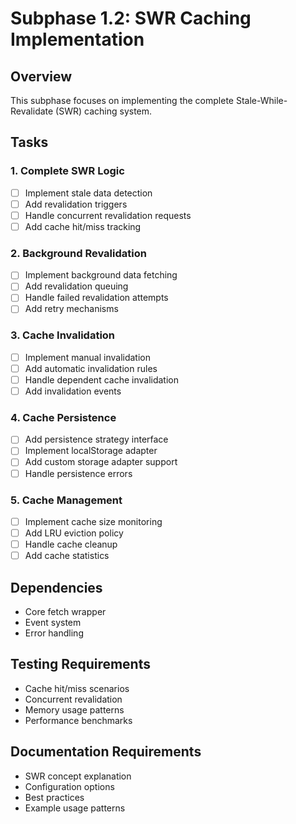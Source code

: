# Subphase 1.2: SWR Caching Implementation

## Overview
This subphase focuses on implementing the complete Stale-While-Revalidate (SWR) caching system.

## Tasks

### 1. Complete SWR Logic
- [ ] Implement stale data detection
- [ ] Add revalidation triggers
- [ ] Handle concurrent revalidation requests
- [ ] Add cache hit/miss tracking

### 2. Background Revalidation
- [ ] Implement background data fetching
- [ ] Add revalidation queuing
- [ ] Handle failed revalidation attempts
- [ ] Add retry mechanisms

### 3. Cache Invalidation
- [ ] Implement manual invalidation
- [ ] Add automatic invalidation rules
- [ ] Handle dependent cache invalidation
- [ ] Add invalidation events

### 4. Cache Persistence
- [ ] Add persistence strategy interface
- [ ] Implement localStorage adapter
- [ ] Add custom storage adapter support
- [ ] Handle persistence errors

### 5. Cache Management
- [ ] Implement cache size monitoring
- [ ] Add LRU eviction policy
- [ ] Handle cache cleanup
- [ ] Add cache statistics

## Dependencies
- Core fetch wrapper
- Event system
- Error handling

## Testing Requirements
- Cache hit/miss scenarios
- Concurrent revalidation
- Memory usage patterns
- Performance benchmarks

## Documentation Requirements
- SWR concept explanation
- Configuration options
- Best practices
- Example usage patterns
